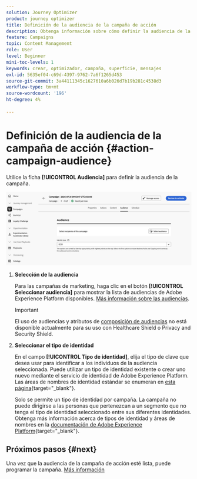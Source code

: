 ```yaml
---
solution: Journey Optimizer
product: journey optimizer
title: Definición de la audiencia de la campaña de acción
description: Obtenga información sobre cómo definir la audiencia de la campaña de acción.
feature: Campaigns
topic: Content Management
role: User
level: Beginner
mini-toc-levels: 1
keywords: crear, optimizador, campaña, superficie, mensajes
exl-id: 5635ef04-c69d-4397-9762-7a6f1265d453
source-git-commit: 3a44111345c1627610a6b026d7b19b281c4538d3
workflow-type: tm+mt
source-wordcount: '196'
ht-degree: 4%

---
```


# Definición de la audiencia de la campaña de acción {#action-campaign-audience}

Utilice la ficha **[!UICONTROL Audiencia]** para definir la audiencia de la campaña.

![](assets/campaign-audience.png)

1. **Selección de la audiencia**

   Para las campañas de marketing, haga clic en el botón **[!UICONTROL Seleccionar audiencia]** para mostrar la lista de audiencias de Adobe Experience Platform disponibles. [Más información sobre las audiencias](../audience/about-audiences.md).

   >[!IMPORTANT]
   >
   >El uso de audiencias y atributos de [composición de audiencias](../audience/get-started-audience-orchestration.md) no está disponible actualmente para su uso con Healthcare Shield o Privacy and Security Shield.

1. **Seleccionar el tipo de identidad**

   En el campo **[!UICONTROL Tipo de identidad]**, elija el tipo de clave que desea usar para identificar a los individuos de la audiencia seleccionada. Puede utilizar un tipo de identidad existente o crear uno nuevo mediante el servicio de identidad de Adobe Experience Platform. Las áreas de nombres de identidad estándar se enumeran en [esta página](https://experienceleague.adobe.com/en/docs/experience-platform/identity/features/namespaces#standard){target="_blank"}.

   Solo se permite un tipo de identidad por campaña. La campaña no puede dirigirse a las personas que pertenezcan a un segmento que no tenga el tipo de identidad seleccionado entre sus diferentes identidades. Obtenga más información acerca de tipos de identidad y áreas de nombres en la [documentación de Adobe Experience Platform](https://experienceleague.adobe.com/docs/experience-platform/identity/home.html?lang=es){target="_blank"}.

## Próximos pasos {#next}

Una vez que la audiencia de la campaña de acción esté lista, puede programar la campaña. [Más información](campaign-schedule.md)
